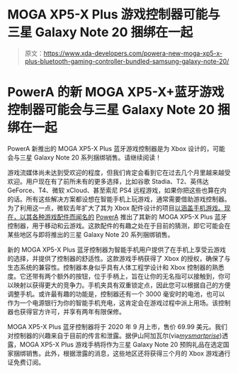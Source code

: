 # MOGA XP5-X Plus 游戏控制器可能与三星 Galaxy Note 20 捆绑在一起

> 原文：<https://www.xda-developers.com/powera-new-moga-xp5-x-plus-bluetooth-gaming-controller-bundled-samsung-galaxy-note-20/>

# PowerA 的新 MOGA XP5-X+蓝牙游戏控制器可能会与三星 Galaxy Note 20 捆绑在一起

PowerA 新推出的 MOGA XP5-X Plus 蓝牙游戏控制器是为 Xbox 设计的，可能会与三星 Galaxy Note 20 系列捆绑销售。请继续阅读！

游戏流媒体尚未达到受欢迎的程度，但我们肯定会看到它在过去几个月里越来越受欢迎。用户现在有了前所未有的更多选择，比如谷歌 Stadia、T2、英伟达 GeForce、T4、微软 xCloud、甚至索尼 PS4 远程游戏，如果你把这些也算在内的话。所有这些解决方案都设想在智能手机上玩游戏，通常需要借助游戏控制器。为了利用这一点，微软去年扩大了其为 Xbox 配件设计的项目[以涵盖手机游戏。现在，以其各种游戏配件而闻名的](https://www.xda-developers.com/microsoft-expands-designed-for-xbox-accessories-program-mobile-gaming-project-xcloud/) [PowerA](https://www.powera.com/) 推出了其新的 MOGA XP5-X Plus 蓝牙控制器，用于移动和云游戏。这款配件的有趣之处在于目前的猜测，即它可能会在某些地区与即将推出的三星 Galaxy Note 20 系列捆绑销售。

新的 MOGA XP5-X Plus 蓝牙控制器为智能手机用户提供了在手机上享受云游戏的选择，并提供了控制器的舒适性。这款游戏手柄获得了 Xbox 的授权，确保了与生态系统的兼容性。控制器本身似乎具有人体工程学设计和 Xbox 控制器的熟悉度。它还带有两个额外的按钮，位于手柄上，旨在让你的无名指可以接触到，你可以映射以获得更大的竞争力。手机夹具有双重锁定点，因此您可以根据自己的方便调整手机。或许最有趣的功能是，控制器还有一个 3000 毫安时的电池，也可以作为一个电源银行为你的智能手机充电，这肯定会在游戏过程中派上用场。该控制器也获得官方许可，并享有两年有限保修。

MOGA XP5-X Plus 蓝牙控制器将于 2020 年 9 月上市，售价 69.99 美元。我们对控制器的兴趣来自于目前的传言和泄露。据伊山阿加瓦尔(via[*mysmartprise*](https://www.mysmartprice.com/gear/exclusive-samsung-galaxy-note-20-get-free-3-months-xbox-game-pass-subscription-select-countries/))透露，MOGA XP5-X Plus 游戏手柄将作为三星 Galaxy Note 20 预购礼品在选定国家捆绑销售。此外，根据泄露的消息，这些地区还将获得三个月的 Xbox 游戏通行证免费订阅。